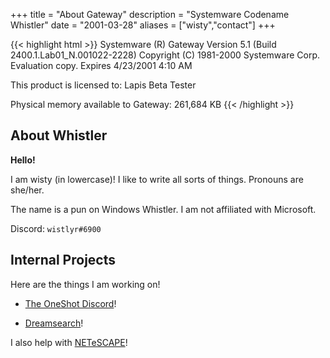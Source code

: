 +++
title = "About Gateway"
description = "Systemware Codename Whistler"
date = "2001-03-28"
aliases = ["wisty","contact"]
+++

{{< highlight html >}}
Systemware (R) Gateway
Version 5.1 (Build 2400.1.Lab01_N.001022-2228)
Copyright (C) 1981-2000 Systemware Corp.
Evaluation copy. Expires 4/23/2001 4:10 AM

This product is licensed to:
Lapis
Beta Tester

Physical memory available to Gateway: 261,684 KB
{{< /highlight >}}

## About Whistler

**Hello!**

I am wisty (in lowercase)! I like to write all sorts of things. Pronouns are she/her.

The name is a pun on Windows Whistler. I am not affiliated with Microsoft.

Discord: `wistlyr#6900`

## Internal Projects

Here are the things I am working on!

* [The OneShot Discord](https://discord.gg/oneshot)!

* [Dreamsearch](https://whistler.page/post/dreamsearch-announcement/)!

I also help with [NETeSCAPE](https://netescape.org)!
